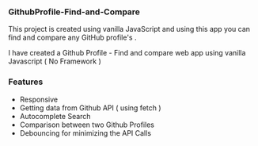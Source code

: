 ### GithubProfile-Find-and-Compare

This project is created using vanilla JavaScript and using this app you can find and compare any GitHub profile's . 

I have created a Github Profile - Find and compare web app using vanilla Javascript ( No Framework )

### Features

- Responsive
- Getting data from Github API ( using fetch )
- Autocomplete Search
- Comparison between two Github Profiles
- Debouncing for minimizing the API Calls
